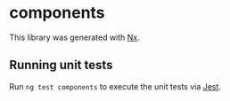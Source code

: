# components

This library was generated with [Nx](https://nx.dev).

## Running unit tests

Run `ng test components` to execute the unit tests via [Jest](https://jestjs.io).
